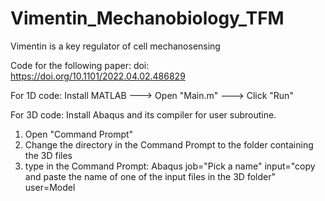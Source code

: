 # Vimentin_Mechanobiology_TFM
Vimentin is a key regulator of cell mechanosensing

Code for the following paper:
doi: https://doi.org/10.1101/2022.04.02.486829

For 1D code:
Install MATLAB ---> Open "Main.m" ---> Click "Run"

For 3D code:
Install Abaqus and its compiler for user subroutine.
1. Open "Command Prompt"
2. Change the directory in the Command Prompt to the folder containing the 3D files
3. type in the Command Prompt: Abaqus job="Pick a name" input="copy and paste the name of one of the input files in the 3D folder" user=Model
